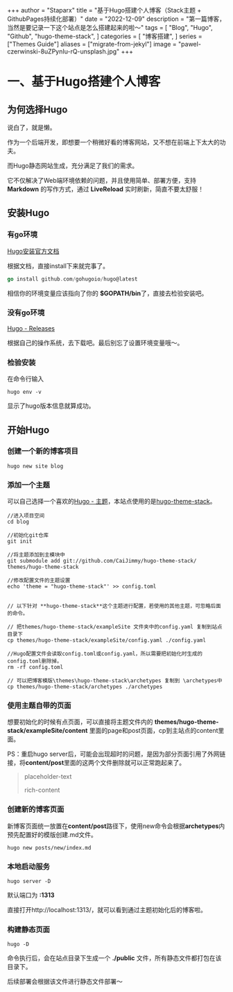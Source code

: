 +++
author = "Staparx"
title = "基于Hugo搭建个人博客（Stack主题 + GithubPages持续化部署）"
date = "2022-12-09"
description = "第一篇博客，当然是要记录一下这个站点是怎么搭建起来的啦～"
tags = [
    "Blog",
    "Hugo",
    "Github",
    "hugo-theme-stack",
]
categories = [
    "博客搭建",
]
series = ["Themes Guide"]
aliases = ["migrate-from-jekyl"]
image = "pawel-czerwinski-8uZPynIu-rQ-unsplash.jpg"
+++

# 一、基于Hugo搭建个人博客

## 为何选择Hugo

说白了，就是懒。

作为一个后端开发，即想要一个稍微好看的博客网站，又不想在前端上下太大的功夫。

而Hugo静态网站生成，充分满足了我们的需求。  

它不仅解决了Web端环境依赖的问题，并且使用简单、部署方便，支持 **Markdown** 的写作方式，通过 **LiveReload** 实时刷新，简直不要太舒服！


## 安装Hugo

### 有go环境
[Hugo安装官方文档](https://github.com/gohugoio/hugo#install-hugo-as-your-site-generator-binary-install)

根据文档，直接install下来就完事了。
```go
go install github.com/gohugoio/hugo@latest
```
相信你的环境变量应该指向了你的 **$GOPATH/bin**了，直接去检验安装吧。

### 没有go环境
[Hugo - Releases](https://github.com/gohugoio/hugo/releases)

根据自己的操作系统，去下载吧。最后别忘了设置环境变量哦～。

### 检验安装
在命令行输入
```
hugo env -v
```
显示了hugo版本信息就算成功。

## 开始Hugo
### 创建一个新的博客项目

```
hugo new site blog
```

### 添加一个主题

可以自己选择一个喜欢的[Hugo - 主题](https://themes.gohugo.io/)，本站点使用的是[hugo-theme-stack](https://github.com/CaiJimmy/hugo-theme-stack)。
```
//进入项目空间
cd blog 

//初始化git仓库
git init
 
//将主题添加到主模块中
git submodule add git://github.com/CaiJimmy/hugo-theme-stack/ themes/hugo-theme-stack

//修改配置文件的主题设置
echo 'theme = "hugo-theme-stack"' >> config.toml


// 以下针对 **hugo-theme-stack**这个主题进行配置，若使用的其他主题，可忽略后面的命令。

// 把themes/hugo-theme-stack/exampleSite 文件夹中的config.yaml 复制到站点目录下
cp themes/hugo-theme-stack/exampleSite/config.yaml ./config.yaml

//Hugo配置文件会读取config.toml或config.yaml，所以需要把初始化时生成的config.toml删除掉。
rm -rf config.toml

// 可以把博客模版\themes\hugo-theme-stack\archetypes 复制到 \archetypes中
cp themes/hugo-theme-stack/archetypes ./archetypes

```

### 使用主题自带的页面

想要初始化的时候有点页面，可以直接将主题文件内的 **themes/hugo-theme-stack/exampleSite/content** 里面的page和post页面，cp到主站点的content里面。

PS：重启hugo server后，可能会出现超时的问题，是因为部分页面引用了外网链接，将**content/post**里面的这两个文件删除就可以正常跑起来了。
> placeholder-text
> 
> rich-content

### 创建新的博客页面
新博客页面统一放置在**content/post**路径下，使用new命令会根据**archetypes**内预先配置好的模版创建.md文件。
```
hugo new posts/new/index.md
```

### 本地启动服务
```
hugo server -D
```
默认端口为 **:1313**

直接打开http://localhost:1313/，就可以看到通过主题初始化后的博客啦。

### 构建静态页面
```
hugo -D
```
命令执行后，会在站点目录下生成一个 **./public** 文件，所有静态文件都打包在该目录下。

后续部署会根据该文件进行静态文件部署～
